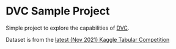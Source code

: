 # DVC Sample Project
Simple project to explore the capabilities of [DVC](https://dvc.org/).

Dataset is from the [latest (Nov 2021) Kaggle Tabular Competition](https://www.kaggle.com/c/tabular-playground-series-nov-2021)